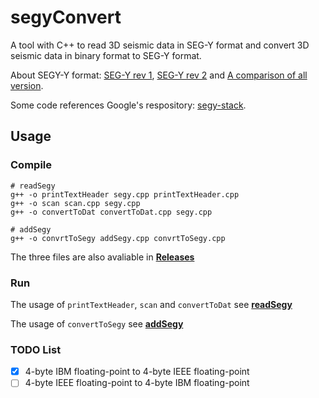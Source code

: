 # segyConvert

A tool with C++ to read 3D seismic data in SEG-Y format 
and convert 3D seismic data in binary format to SEG-Y format.

About SEGY-Y format: [SEG-Y rev 1](https://seg.org/Portals/0/SEG/News%20and%20Resources/Technical%20Standards/seg_y_rev1.pdf), [SEG-Y rev 2](https://seg.org/Portals/0/SEG/News%20and%20Resources/Technical%20Standards/seg_y_rev2_0-mar2017.pdf) and [A comparison of all version](https://wiki.seg.org/images/4/42/SEG-Y_bytestream_all_revisions.pdf).

Some code references Google's respository: [segy-stack](https://github.com/google/segy-stack).


## Usage

### Compile

```shell
# readSegy
g++ -o printTextHeader segy.cpp printTextHeader.cpp
g++ -o scan scan.cpp segy.cpp
g++ -o convertToDat convertToDat.cpp segy.cpp

# addSegy
g++ -o convrtToSegy addSegy.cpp convrtToSegy.cpp
```

The three files are also avaliable in [**Releases**](https://github.com/JintaoLee-Roger/segyConvert/releases)

### Run

The usage of `printTextHeader`, `scan` and `convertToDat` see [**readSegy**](https://github.com/JintaoLee-Roger/segyConvert/readSegy/README.md) 

The usage of `convertToSegy` see [**addSegy**](https://github.com/JintaoLee-Roger/segyConvert/addSegy/README.md)


### TODO List

- [x] 4-byte IBM floating-point to 4-byte IEEE floating-point
- [ ] 4-byte IEEE floating-point to 4-byte IBM floating-point

